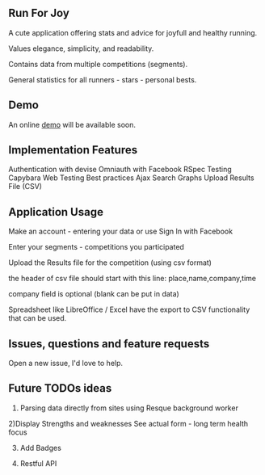 ## Run For Joy

A cute application offering stats and advice for joyfull and healthy running.

Values elegance, simplicity, and readability.

Contains data from multiple competitions (segments).

General statistics for all runners -  stars - personal bests.

## Demo

An online <a href="#" target="_blank">demo</a> will be available soon.


## Implementation Features

 Authentication with devise
 Omniauth with Facebook
 RSpec Testing
 Capybara Web Testing
 Best practices
 Ajax Search
 Graphs
 Upload Results File (CSV)

## Application Usage
 Make an account - entering your data or use Sign In with Facebook

 Enter your segments - competitions you participated

 Upload the Results file for the competition (using csv format)

 the header of csv file should start with this line:
 place,name,company,time

 company field is optional (blank can be put in data)

  Spreadsheet like LibreOffice / Excel have the export to CSV functionality that can be used.


## Issues, questions and feature requests
Open a new issue, I'd love to help.


## Future TODOs ideas

1) Parsing data directly from sites using Resque background worker

2)Display Strengths and weaknesses
   See actual form - long term health focus

3) Add Badges

4) Restful API



